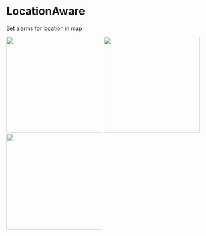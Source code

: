 # LocationAware
Set alarms for location in map

<img src="https://arjun-sna.github.io/raw/locationaware_1.jpg" width="250" />  <img src="https://arjun-sna.github.io/raw/locationaware_2.jpg" width="250" />  <img src="https://arjun-sna.github.io/raw/locationaware_3.jpg" width="250" />


